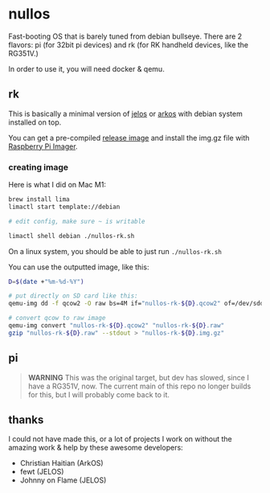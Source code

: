 # nullos

Fast-booting OS that is barely tuned from debian bullseye. There are 2 flavors: pi (for 32bit pi devices) and rk (for RK handheld devices, like the RG351V.)

In order to use it, you will need docker & qemu.

## rk

This is basically a minimal version of [jelos](https://github.com/JustEnoughLinuxOS/distribution) or [arkos](https://github.com/christianhaitian/arkos) with debian system installed on top.

You can get a pre-compiled [release image](https://github.com/notnullgames/nullos/releases) and install the img.gz file with [Raspberry Pi Imager](https://www.raspberrypi.com/software/).

### creating image

Here is what I did on Mac M1:

```sh
brew install lima
limactl start template://debian

# edit config, make sure ~ is writable

limactl shell debian ./nullos-rk.sh
```

On a linux system, you should be able to just run `./nullos-rk.sh`

You can use the outputted image, like this:

```sh
D=$(date +"%m-%d-%Y")

# put directly on SD card like this:
qemu-img dd -f qcow2 -O raw bs=4M if="nullos-rk-${D}.qcow2" of=/dev/sdd

# convert qcow to raw image
qemu-img convert "nullos-rk-${D}.qcow2" "nullos-rk-${D}.raw"
gzip "nullos-rk-${D}.raw" --stdout > "nullos-rk-${D}.img.gz"
```


## pi

> **WARNING** This was the original target, but dev has slowed, since I have a RG351V, now. The current main of this repo no longer builds for this, but I will probably come back to it.


## thanks

I could not have made this, or a lot of projects I work on without the amazing work & help by these awesome developers:

- Christian Haitian (ArkOS)
- fewt (JELOS)
- Johnny on Flame (JELOS)

